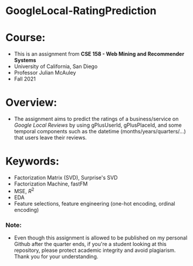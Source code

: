 # GoogleLocal-RatingPrediction

# Course:
- This is an assignment from __CSE 158 - Web Mining and Recommender Systems__
- University of California, San Diego
- Professor Julian McAuley
- Fall 2021

# Overview: 
- The assignment aims to predict the ratings of a business/service on *Google Local Reviews* by using gPlusUserId, gPlusPlaceId, and some temporal components such as the datetime (months/years/quarters/...) that users leave their reviews.

# Keywords: 
- Factorization Matrix (SVD), Surprise's SVD
- Factorization Machine, fastFM
- MSE, $R^2$
- EDA
- Feature selections, feature engineering (one-hot encoding, ordinal encoding)
 
### Note: 
- Even though this assignment is allowed to be published on my personal Github after the quarter ends, if you're a student looking at this repository, please protect academic integrity and avoid plagiarism. Thank you for your understanding.
